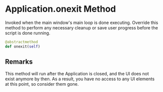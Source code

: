 # Application.onexit Method
Invoked when the main window's main loop is done executing. Override this method to perform any necessary cleanup or save user progress before the script is done running.

```Python
@abstractmethod
def onexit(self)
```

## Remarks
This method will run after the Application is closed, and the UI does not exist anymore by then. As a result, you have no access to any UI elements at this point, so consider them gone.